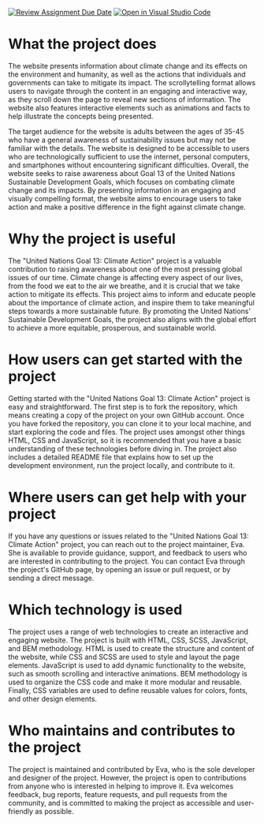 [![Review Assignment Due Date](https://classroom.github.com/assets/deadline-readme-button-24ddc0f5d75046c5622901739e7c5dd533143b0c8e959d652212380cedb1ea36.svg)](https://classroom.github.com/a/E1TYCvbT)
[![Open in Visual Studio Code](https://classroom.github.com/assets/open-in-vscode-718a45dd9cf7e7f842a935f5ebbe5719a5e09af4491e668f4dbf3b35d5cca122.svg)](https://classroom.github.com/online_ide?assignment_repo_id=10945934&assignment_repo_type=AssignmentRepo)

# What the project does
The website presents information about climate change and its effects on the environment and humanity, as well as the actions that individuals and governments can take to mitigate its impact. The scrollytelling format allows users to navigate through the content in an engaging and interactive way, as they scroll down the page to reveal new sections of information. The website also features interactive elements such as animations and facts to help illustrate the concepts being presented.

The target audience for the website is adults between the ages of 35-45 who have a general awareness of sustainability issues but may not be familiar with the details. The website is designed to be accessible to users who are technologically sufficient to use the internet, personal computers, and smartphones without encountering significant difficulties.
Overall, the website seeks to raise awareness about Goal 13 of the United Nations Sustainable Development Goals, which focuses on combating climate change and its impacts. By presenting information in an engaging and visually compelling format, the website aims to encourage users to take action and make a positive difference in the fight against climate change.

# Why the project is useful
The "United Nations Goal 13: Climate Action" project is a valuable contribution to raising awareness about one of the most pressing global issues of our time. Climate change is affecting every aspect of our lives, from the food we eat to the air we breathe, and it is crucial that we take action to mitigate its effects. This project aims to inform and educate people about the importance of climate action, and inspire them to take meaningful steps towards a more sustainable future. By promoting the United Nations' Sustainable Development Goals, the project also aligns with the global effort to achieve a more equitable, prosperous, and sustainable world.

# How users can get started with the project
Getting started with the "United Nations Goal 13: Climate Action" project is easy and straightforward. The first step is to fork the repository, which means creating a copy of the project on your own GitHub account. Once you have forked the repository, you can clone it to your local machine, and start exploring the code and files. The project uses amongst other things HTML, CSS and JavaScript, so it is recommended that you have a basic understanding of these technologies before diving in. The project also includes a detailed README file that explains how to set up the development environment, run the project locally, and contribute to it.

# Where users can get help with your project
If you have any questions or issues related to the "United Nations Goal 13: Climate Action" project, you can reach out to the project maintainer, Eva. She is available to provide guidance, support, and feedback to users who are interested in contributing to the project. You can contact Eva through the project's GitHub page, by opening an issue or pull request, or by sending a direct message.

# Which technology is used
The project uses a range of web technologies to create an interactive and engaging website. The project is built with HTML, CSS, SCSS, JavaScript, and BEM methodology. HTML is used to create the structure and content of the website, while CSS and SCSS are used to style and layout the page elements. JavaScript is used to add dynamic functionality to the website, such as smooth scrolling and interactive animations. BEM methodology is used to organize the CSS code and make it more modular and reusable. Finally, CSS variables are used to define reusable values for colors, fonts, and other design elements.

# Who maintains and contributes to the project
The project is maintained and contributed by Eva, who is the sole developer and designer of the project. However, the project is open to contributions from anyone who is interested in helping to improve it. Eva welcomes feedback, bug reports, feature requests, and pull requests from the community, and is committed to making the project as accessible and user-friendly as possible. 